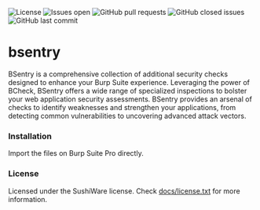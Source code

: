 ![License](https://img.shields.io/badge/license-sushiware-red)
![Issues open](https://img.shields.io/github/issues/crashbrz/bsentry)
![GitHub pull requests](https://img.shields.io/github/issues-pr-raw/crashbrz/bsentry)
![GitHub closed issues](https://img.shields.io/github/issues-closed-raw/crashbrz/bsentry)
![GitHub last commit](https://img.shields.io/github/last-commit/crashbrz/bsentry)

# bsentry
BSentry is a comprehensive collection of additional security checks designed to enhance your Burp Suite experience. Leveraging the power of BCheck, BSentry offers a wide range of specialized inspections to bolster your web application security assessments. BSentry provides an arsenal of checks to identify weaknesses and strengthen your applications, from detecting common vulnerabilities to uncovering advanced attack vectors. 

### Installation ###
Import the files on Burp Suite Pro directly.

### License ###
Licensed under the SushiWare license. Check [docs/license.txt](docs/license.txt) for more information.
